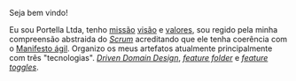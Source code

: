 Seja bem vindo!

Eu sou Portella Ltda, tenho [missão](docs/missao/readme.md) [visão](docs/visao/readme.md) e [valores](docs/valor/readme.md), sou regido pela minha compreensão abstraida do [*Scrum*](docs/scrum/readme.md) acreditando que ele tenha coerência com o [Manifesto ágil](https://agilemanifesto.org/iso/ptbr/manifesto.html). Organizo os meus artefatos atualmente principalmente com três "tecnologias". [*Driven Domain Design*](docs/domain-driven-design/README.md), [*feature folder*](https://maestros.io/structure-by-type-vs-feature) e [*feature toggles*](https://pt.wikipedia.org/wiki/Feature_toggle).
